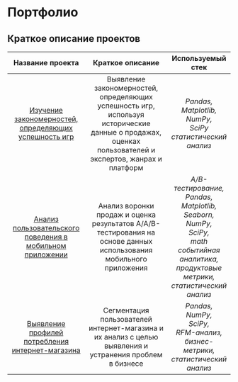 # Портфолио
## Краткое описание проектов
| Название проекта | Краткое описание | Используемый стек |
| :--------------: | :--------------: |:-----------------:|
| [Изучение закономерностей, определяющих успешность игр](https://github.com/awowa127/Portfolio/tree/9e0946c070bdc39c721f0c5dece38421f9bad218/Project%201) | Выявление закономерностей, определяющих успешность игр, используя исторические данные о продажах, оценках пользователей и экспертов, жанрах и платформ | *Pandas,<br> Matplotlib,<br> NumPy,<br> SciPy<br> статистический анализ<br>* |
| [Анализ пользовательского поведения в мобильном приложении](https://github.com/awowa127/Portfolio/tree/9e0946c070bdc39c721f0c5dece38421f9bad218/Project%202) | Анализ воронки продаж и оценка результатов A/A/B-тестирования на основе данных использования мобильного приложения | *A/B-тестирование,<br> Pandas,<br> Matplotlib,<br> Seaborn,<br> NumPy,<br> SciPy,<br> math<br> событийная аналитика,<br> продуктовые метрики,<br> статистический анализ<br>* |
| [Выявление профилей потребления интернет-магазина](https://github.com/awowa127/Portfolio/tree/9e0946c070bdc39c721f0c5dece38421f9bad218/Project%203) | Сегментация пользователей интернет-магазина и их анализ с целью выявления и устранения проблем в бизнесе | *Pandas,<br> NumPy,<br> SciPy,<br> RFM-анализ,<br> бизнес-метрики,<br> статистический анализ<br>* |

